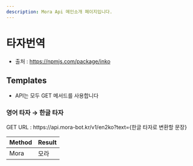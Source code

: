 ```yaml
---
description: Mora Api 메인소개 페이지입니다.
---
```


# 타자번역

- 출처 : https://npmjs.com/package/inko

## Templates
- API는 모두 GET 메서드를 사용합니다
<h3>영어 타자 → 한글 타자</h3>
GET URL : https://api.mora-bot.kr/v1/en2ko?text={한글 타자로 변환할 문장}

| Method | Result |
| - | - |
| Mora | 모라 |